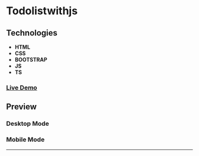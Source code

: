 # Todolistwithjs

## Technologies

- **HTML**
- **CSS**
- **BOOTSTRAP**
- **JS**
- **TS**

### [Live Demo](https://rzvkoli.github.io/Todolist/)

## Preview
### Desktop Mode

### Mobile Mode

---
